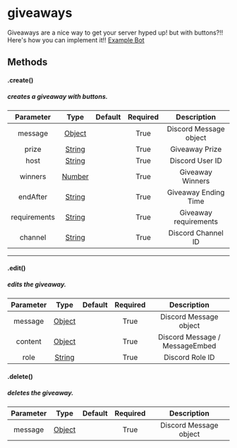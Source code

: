 # giveaways

Giveaways are a nice way to get your server hyped up! but with buttons?!! Here's how you can implement it!! [Example Bot](https://github.com/Nuggies-bot/giveaways-example)

## Methods

#### .create()
##### creates a giveaway with buttons.

| **Parameter** | **Type**                                                                                          | **Default** | **Required** | **Description**                |
|:-------------:|:-------------------------------------------------------------------------------------------------:|:-----------:|:------------:|:------------------------------:|
| message       | [Object](https://developer.mozilla.org/en-US/docs/Web/JavaScript/Reference/Global_Objects/Object) |             | True         | Discord Message object         |
| prize         | [String](https://developer.mozilla.org/en-US/docs/Web/JavaScript/Reference/Global_Objects/String) |             | True         | Giveaway Prize                 |
| host          | [String](https://developer.mozilla.org/en-US/docs/Web/JavaScript/Reference/Global_Objects/String) |             | True         | Discord User ID                |
| winners       | [Number](https://developer.mozilla.org/en-US/docs/Web/JavaScript/Reference/Global_Objects/Number) |             | True         | Giveaway Winners               |
| endAfter      | [String](https://developer.mozilla.org/en-US/docs/Web/JavaScript/Reference/Global_Objects/String) |             | True         | Giveaway Ending Time           |
| requirements  | [String](https://developer.mozilla.org/en-US/docs/Web/JavaScript/Reference/Global_Objects/String) |             | True         | Giveaway requirements          |
| channel       | [String](https://developer.mozilla.org/en-US/docs/Web/JavaScript/Reference/Global_Objects/String) |             | True         | Discord Channel ID             |

<hr>

#### .edit()
##### edits the giveaway.

| **Parameter** | **Type**                                                                                          | **Default** | **Required** | **Description**                |
|:-------------:|:-------------------------------------------------------------------------------------------------:|:-----------:|:------------:|:------------------------------:|
| message       | [Object](https://developer.mozilla.org/en-US/docs/Web/JavaScript/Reference/Global_Objects/Object) |             | True         | Discord Message object         |
| content       | [Object](https://developer.mozilla.org/en-US/docs/Web/JavaScript/Reference/Global_Objects/Object) |             | True         | Discord Message / MessageEmbed |
| role          | [String](https://developer.mozilla.org/en-US/docs/Web/JavaScript/Reference/Global_Objects/String) |             | True         | Discord Role ID                |


#### .delete()
##### deletes the giveaway.

| **Parameter** | **Type**                                                                                          | **Default** | **Required** | **Description**        |
|:-------------:|:-------------------------------------------------------------------------------------------------:|:-----------:|:------------:|:----------------------:|
| message       | [Object](https://developer.mozilla.org/en-US/docs/Web/JavaScript/Reference/Global_Objects/Object) |             | True         | Discord Message object |